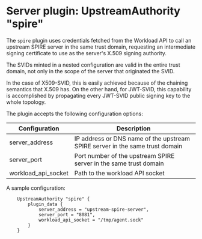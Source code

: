 # Server plugin: UpstreamAuthority "spire"

The `spire` plugin uses credentials fetched from the Workload API to call an upstream SPIRE server in the same trust domain, requesting an intermediate signing certificate to use as the server's X.509 signing authority.

The SVIDs minted in a nested configuration are valid in the entire trust domain, not only in the scope of the server that originated the SVID.

In the case of X509-SVID, this is easily achieved because of the chaining semantics that X.509 has. On the other hand, for JWT-SVID, this capability is accomplished by propagating every JWT-SVID public signing key to the whole topology.

The plugin accepts the following configuration options:

| Configuration           | Description                                                                  |
| ----------------------- | ---------------------------------------------------------------------------- |
| server_address          | IP address or DNS name of the upstream SPIRE server in the same trust domain |
| server_port             | Port number of the upstream SPIRE server in the same trust domain            |
| workload_api_socket     | Path to the workload API socket                                              |

A sample configuration:

```
    UpstreamAuthority "spire" {
        plugin_data {
            server_address = "upstream-spire-server",
            server_port = "8081",
            workload_api_socket = "/tmp/agent.sock"
        }
    }
```
